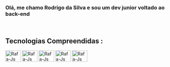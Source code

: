 ### Olá, me chamo Rodrigo da Silva e sou um dev junior voltado ao back-end

  
  <div style="display: inline_block"><br>
  <h2>Tecnologias Compreendidas :</h2>
  <img align="center" alt="Rafa-Js" height="36" width="48" src="https://cdn.jsdelivr.net/gh/devicons/devicon/icons/php/php-original.svg">
  <img align="center" alt="Rafa-Js" height="36" width="48" src="https://cdn.jsdelivr.net/gh/devicons/devicon/icons/laravel/laravel-plain.svg">
  <img align="center" alt="Rafa-Js" height="36" width="48" src="https://cdn.jsdelivr.net/gh/devicons/devicon/icons/wordpress/wordpress-original.svg">
  <img align="center" alt="Rafa-Js" height="36" width="48" src="https://cdn.jsdelivr.net/gh/devicons/devicon/icons/nodejs/nodejs-original.svg">
  <img align="center" alt="Rafa-Js" height="36" width="48" src="https://cdn.jsdelivr.net/gh/devicons/devicon/icons/mysql/mysql-plain-wordmark.svg">
  </div>
  

